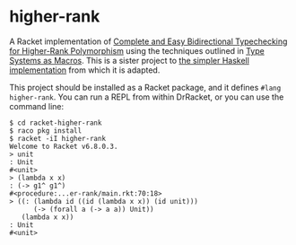 # higher-rank

A Racket implementation of [Complete and Easy Bidirectional Typechecking
for Higher-Rank Polymorphism][complete-and-easy] using the techniques outlined in [Type Systems as Macros][types-as-macros]. This is a sister project to [the simpler Haskell implementation][haskell-higher-rank] from which it is adapted.

This project should be installed as a Racket package, and it defines `#lang higher-rank`. You can run a REPL from within DrRacket, or you can use the command line:

```
$ cd racket-higher-rank
$ raco pkg install
$ racket -iI higher-rank
Welcome to Racket v6.8.0.3.
> unit
: Unit
#<unit>
> (lambda x x)
: (-> g1^ g1^)
#<procedure:...er-rank/main.rkt:70:18>
> ((: (lambda id ((id (lambda x x)) (id unit)))
      (-> (forall a (-> a a)) Unit))
   (lambda x x))
: Unit
#<unit>
```

[complete-and-easy]: http://www.cs.cmu.edu/~joshuad/papers/bidir/
[types-as-macros]: http://www.ccs.neu.edu/home/stchang/popl2017/
[haskell-higher-rank]: https://github.com/lexi-lambda/higher-rank
